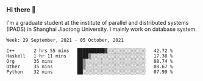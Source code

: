 ### Hi there 👋

I'm a graduate student at the institute of parallel and distributed systems (IPADS) in Shanghai Jiaotong University. I mainly work on database system.

<!--START_SECTION:waka-->
```text
Week: 29 September, 2021 - 05 October, 2021

C++       2 hrs 55 mins   ██████████▓░░░░░░░░░░░░░░   42.72 % 
Haskell   1 hr 11 mins    ████▒░░░░░░░░░░░░░░░░░░░░   17.38 % 
Org       35 mins         ██▒░░░░░░░░░░░░░░░░░░░░░░   08.74 % 
Other     35 mins         ██▒░░░░░░░░░░░░░░░░░░░░░░   08.67 % 
Python    32 mins         ██░░░░░░░░░░░░░░░░░░░░░░░   07.99 % 
```
<!--END_SECTION:waka-->

<!--
**yqmmm/yqmmm** is a ✨ _special_ ✨ repository because its `README.md` (this file) appears on your GitHub profile.

Here are some ideas to get you started:

- 🔭 I’m currently working on ...
- 🌱 I’m currently learning ...
- 👯 I’m looking to collaborate on ...
- 🤔 I’m looking for help with ...
- 💬 Ask me about ...
- 📫 How to reach me: ...
- 😄 Pronouns: ...
- ⚡ Fun fact: ...
-->
